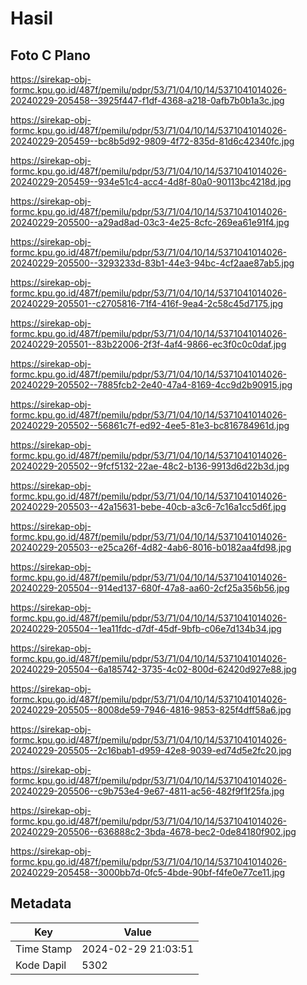# Hasil

## Foto C Plano

https://sirekap-obj-formc.kpu.go.id/487f/pemilu/pdpr/53/71/04/10/14/5371041014026-20240229-205458--3925f447-f1df-4368-a218-0afb7b0b1a3c.jpg

https://sirekap-obj-formc.kpu.go.id/487f/pemilu/pdpr/53/71/04/10/14/5371041014026-20240229-205459--bc8b5d92-9809-4f72-835d-81d6c42340fc.jpg

https://sirekap-obj-formc.kpu.go.id/487f/pemilu/pdpr/53/71/04/10/14/5371041014026-20240229-205459--934e51c4-acc4-4d8f-80a0-90113bc4218d.jpg

https://sirekap-obj-formc.kpu.go.id/487f/pemilu/pdpr/53/71/04/10/14/5371041014026-20240229-205500--a29ad8ad-03c3-4e25-8cfc-269ea61e91f4.jpg

https://sirekap-obj-formc.kpu.go.id/487f/pemilu/pdpr/53/71/04/10/14/5371041014026-20240229-205500--3293233d-83b1-44e3-94bc-4cf2aae87ab5.jpg

https://sirekap-obj-formc.kpu.go.id/487f/pemilu/pdpr/53/71/04/10/14/5371041014026-20240229-205501--c2705816-71f4-416f-9ea4-2c58c45d7175.jpg

https://sirekap-obj-formc.kpu.go.id/487f/pemilu/pdpr/53/71/04/10/14/5371041014026-20240229-205501--83b22006-2f3f-4af4-9866-ec3f0c0c0daf.jpg

https://sirekap-obj-formc.kpu.go.id/487f/pemilu/pdpr/53/71/04/10/14/5371041014026-20240229-205502--7885fcb2-2e40-47a4-8169-4cc9d2b90915.jpg

https://sirekap-obj-formc.kpu.go.id/487f/pemilu/pdpr/53/71/04/10/14/5371041014026-20240229-205502--56861c7f-ed92-4ee5-81e3-bc816784961d.jpg

https://sirekap-obj-formc.kpu.go.id/487f/pemilu/pdpr/53/71/04/10/14/5371041014026-20240229-205502--9fcf5132-22ae-48c2-b136-9913d6d22b3d.jpg

https://sirekap-obj-formc.kpu.go.id/487f/pemilu/pdpr/53/71/04/10/14/5371041014026-20240229-205503--42a15631-bebe-40cb-a3c6-7c16a1cc5d6f.jpg

https://sirekap-obj-formc.kpu.go.id/487f/pemilu/pdpr/53/71/04/10/14/5371041014026-20240229-205503--e25ca26f-4d82-4ab6-8016-b0182aa4fd98.jpg

https://sirekap-obj-formc.kpu.go.id/487f/pemilu/pdpr/53/71/04/10/14/5371041014026-20240229-205504--914ed137-680f-47a8-aa60-2cf25a356b56.jpg

https://sirekap-obj-formc.kpu.go.id/487f/pemilu/pdpr/53/71/04/10/14/5371041014026-20240229-205504--1ea11fdc-d7df-45df-9bfb-c06e7d134b34.jpg

https://sirekap-obj-formc.kpu.go.id/487f/pemilu/pdpr/53/71/04/10/14/5371041014026-20240229-205504--6a185742-3735-4c02-800d-62420d927e88.jpg

https://sirekap-obj-formc.kpu.go.id/487f/pemilu/pdpr/53/71/04/10/14/5371041014026-20240229-205505--8008de59-7946-4816-9853-825f4dff58a6.jpg

https://sirekap-obj-formc.kpu.go.id/487f/pemilu/pdpr/53/71/04/10/14/5371041014026-20240229-205505--2c16bab1-d959-42e8-9039-ed74d5e2fc20.jpg

https://sirekap-obj-formc.kpu.go.id/487f/pemilu/pdpr/53/71/04/10/14/5371041014026-20240229-205506--c9b753e4-9e67-4811-ac56-482f9f1f25fa.jpg

https://sirekap-obj-formc.kpu.go.id/487f/pemilu/pdpr/53/71/04/10/14/5371041014026-20240229-205506--636888c2-3bda-4678-bec2-0de84180f902.jpg

https://sirekap-obj-formc.kpu.go.id/487f/pemilu/pdpr/53/71/04/10/14/5371041014026-20240229-205458--3000bb7d-0fc5-4bde-90bf-f4fe0e77ce11.jpg


## Metadata

| Key        | Value               |
| ---------- | ------------------- |
| Time Stamp | 2024-02-29 21:03:51 |
| Kode Dapil | 5302                |



